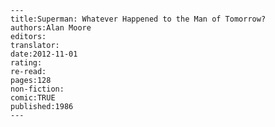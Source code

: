 
    ---
    title:Superman: Whatever Happened to the Man of Tomorrow?
    authors:Alan Moore
    editors:
    translator:
    date:2012-11-01
    rating:
    re-read:
    pages:128
    non-fiction:
    comic:TRUE
    published:1986
    ---

    
